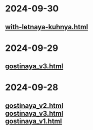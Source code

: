 # 2024-09-30
<a href="2024-09-30/with-letnaya-kuhnya.html">with-letnaya-kuhnya.html</a><br>
---
# 2024-09-29
<a href="2024-09-29/gostinaya_v3.html">gostinaya_v3.html</a><br>
---
# 2024-09-28
<a href="2024-09-28/gostinaya_v2.html">gostinaya_v2.html</a><br>
<a href="2024-09-28/gostinaya_v3.html">gostinaya_v3.html</a><br>
<a href="2024-09-28/gostinaya_v1.html">gostinaya_v1.html</a><br>
---